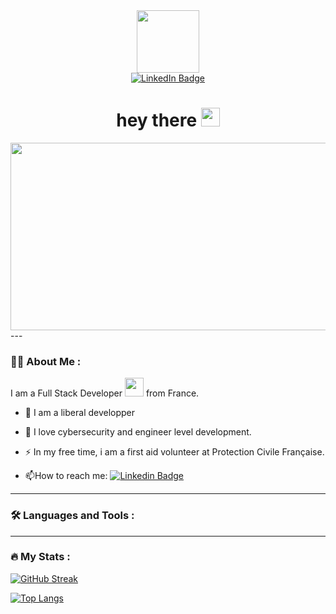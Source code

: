 <div id="header" align="center">
  <img src="https://media.giphy.com/media/M9gbBd9nbDrOTu1Mqx/giphy.gif" width="100"/>
</div>

<div id="badges" align="center">
  <a href="https://www.linkedin.com/in/nathan-barbet-035a59238/">
    <img src="https://img.shields.io/badge/LinkedIn-blue?style=for-the-badge&logo=linkedin&logoColor=white" alt="LinkedIn Badge"/>
  </a>
</div>

<div align="center">
<img src="https://komarev.com/ghpvc/?username=Darknath78&style=flat-square&color=blue" alt=""/>
</div>

<h1 div align="center">
  hey there
  <img src="https://media.giphy.com/media/hvRJCLFzcasrR4ia7z/giphy.gif" width="30px"/>
</h1>

<div align="center">
  <img src="https://media.giphy.com/media/dWesBcTLavkZuG35MI/giphy.gif" width="600" height="300"/>
</div>
---

### :man_technologist: About Me :

I am a Full Stack Developer <img src="https://media.giphy.com/media/WUlplcMpOCEmTGBtBW/giphy.gif" width="30"> from France.

- :telescope: I am a liberal developper

- :seedling: I love cybersecurity and engineer level development.

- :zap: In my free time, i am a first aid volunteer at Protection Civile Française.

- :mailbox:How to reach me: [![Linkedin Badge](https://img.shields.io/badge/-kakbar-blue?style=flat&logo=Linkedin&logoColor=white)](https://www.linkedin.com/in/nathan-barbet-035a59238/)

---

### :hammer_and_wrench: Languages and Tools :

<div>
</div>

---

### :fire: My Stats :

[![GitHub Streak](http://github-readme-streak-stats.herokuapp.com?user=Darknath78&theme=dark&background=000000)](https://git.io/streak-stats)

[![Top Langs](https://github-readme-stats.vercel.app/api/top-langs/?username=Darknath78&layout=compact&theme=vision-friendly-dark)](https://github.com/anuraghazra/github-readme-stats)
